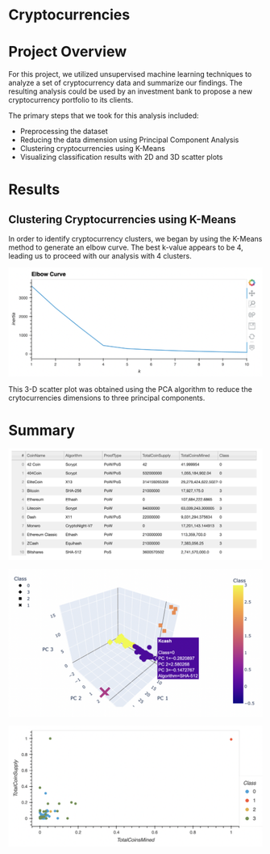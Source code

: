 # Cryptocurrencies

# Project Overview

For this project, we utilized unsupervised machine learning techniques to analyze a set of cryptocurrency data and summarize our findings. The resulting analysis could be used by an investment bank to propose a new cryptocurrency portfolio to its clients.

The primary steps that we took for this analysis included:

- Preprocessing the dataset
- Reducing the data dimension using Principal Component Analysis
- Clustering cryptocurrencies using K-Means
- Visualizing classification results with 2D and 3D scatter plots

# Results

## Clustering Cryptocurrencies using K-Means

In order to identify cryptocurrency clusters, we began by using the K-Means method to generate an elbow curve. The best k-value appears to be 4, leading us to proceed with our analysis with 4 clusters. 

![elbow](https://github.com/brianbutler08/Cryptocurrencies/blob/main/Visualizations/elbow.png)



This 3-D scatter plot was obtained using the PCA algorithm to reduce the crytocurrencies dimensions to three principal components.

# Summary



![table](https://github.com/brianbutler08/Cryptocurrencies/blob/main/Visualizations/table.png)

![3D](https://github.com/brianbutler08/Cryptocurrencies/blob/main/Visualizations/3D.png)

![scatter](https://github.com/brianbutler08/Cryptocurrencies/blob/main/Visualizations/Screen%20Shot%202022-10-12%20at%209.29.51%20PM.png)
